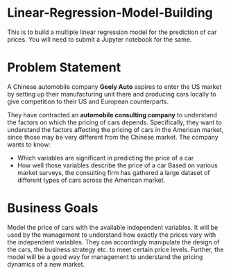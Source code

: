 # Linear-Regression-Model-Building
This is to build a multiple linear regression model for the prediction of car prices. You will need to submit a Jupyter notebook for the same. 

# Problem Statement
A Chinese automobile company **Geely Auto** aspires to enter the US market by setting up their manufacturing unit there and producing cars locally to give competition to their US and European counterparts. 

They have contracted an **automobile consulting company** to understand the factors on which the pricing of cars depends. Specifically, they want to understand the factors affecting the pricing of cars in the American market, since those may be very different from the Chinese market. The company wants to know:
- Which variables are significant in predicting the price of a car
- How well those variables describe the price of a car
Based on various market surveys, the consulting firm has gathered a large dataset of different types of cars across the American market. 

# Business Goals
Model the price of cars with the available independent variables. It will be used by the management to understand how exactly the prices vary with the independent variables. They can accordingly manipulate the design of the cars, the business strategy etc. to meet certain price levels. Further, the model will be a good way for management to understand the pricing dynamics of a new market. 
